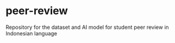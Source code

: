 # peer-review
Repository for the dataset and AI model for student peer review in Indonesian language 
